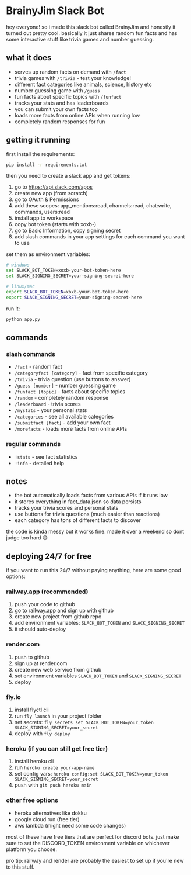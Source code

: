 # BrainyJim Slack Bot

hey everyone! so i made this slack bot called BrainyJim and honestly it turned out pretty cool. basically it just shares random fun facts and has some interactive stuff like trivia games and number guessing.

## what it does

- serves up random facts on demand with `/fact`
- trivia games with `/trivia` - test your knowledge!
- different fact categories like animals, science, history etc
- number guessing game with `/guess`
- fun facts about specific topics with `/funfact`
- tracks your stats and has leaderboards 
- you can submit your own facts too
- loads more facts from online APIs when running low
- completely random responses for fun

## getting it running

first install the requirements:
```bash
pip install -r requirements.txt
```

then you need to create a slack app and get tokens:
1. go to https://api.slack.com/apps
2. create new app (from scratch)
3. go to OAuth & Permissions
4. add these scopes: app_mentions:read, channels:read, chat:write, commands, users:read
5. install app to workspace
6. copy bot token (starts with xoxb-)
7. go to Basic Information, copy signing secret
8. add slash commands in your app settings for each command you want to use

set them as environment variables:
```bash
# windows
set SLACK_BOT_TOKEN=xoxb-your-bot-token-here
set SLACK_SIGNING_SECRET=your-signing-secret-here

# linux/mac  
export SLACK_BOT_TOKEN=xoxb-your-bot-token-here
export SLACK_SIGNING_SECRET=your-signing-secret-here
```

run it:
```bash
python app.py
```

## commands

### slash commands
- `/fact` - random fact
- `/categoryfact [category]` - fact from specific category  
- `/trivia` - trivia question (use buttons to answer)
- `/guess [number]` - number guessing game
- `/funfact [topic]` - facts about specific topics
- `/random` - completely random response
- `/leaderboard` - trivia scores
- `/mystats` - your personal stats
- `/categories` - see all available categories
- `/submitfact [fact]` - add your own fact
- `/morefacts` - loads more facts from online APIs

### regular commands  
- `!stats` - see fact statistics
- `!info` - detailed help

## notes

- the bot automatically loads facts from various APIs if it runs low
- it stores everything in fact_data.json so data persists
- tracks your trivia scores and personal stats
- use buttons for trivia questions (much easier than reactions)
- each category has tons of different facts to discover

the code is kinda messy but it works fine. made it over a weekend so dont judge too hard 😅

## deploying 24/7 for free

if you want to run this 24/7 without paying anything, here are some good options:

### railway.app (recommended)
1. push your code to github
2. go to railway.app and sign up with github
3. create new project from github repo
4. add environment variables: `SLACK_BOT_TOKEN` and `SLACK_SIGNING_SECRET`
5. it should auto-deploy

### render.com  
1. push to github
2. sign up at render.com
3. create new web service from github
4. set environment variables `SLACK_BOT_TOKEN` and `SLACK_SIGNING_SECRET`
5. deploy

### fly.io
1. install flyctl cli
2. run `fly launch` in your project folder  
3. set secrets: `fly secrets set SLACK_BOT_TOKEN=your_token SLACK_SIGNING_SECRET=your_secret`
4. deploy with `fly deploy`

### heroku (if you can still get free tier)
1. install heroku cli
2. run `heroku create your-app-name`
3. set config vars: `heroku config:set SLACK_BOT_TOKEN=your_token SLACK_SIGNING_SECRET=your_secret`
4. push with `git push heroku main`

### other free options
- heroku alternatives like dokku
- google cloud run (free tier)
- aws lambda (might need some code changes)

most of these have free tiers that are perfect for discord bots. just make sure to set the DISCORD_TOKEN environment variable on whichever platform you choose.

pro tip: railway and render are probably the easiest to set up if you're new to this stuff.
